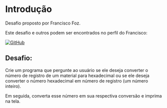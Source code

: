# Introdução

Desafio proposto por Francisco Foz.

Este desafio e outros podem ser encontrados no perfil do Francisco:

[![GitHub](https://img.shields.io/badge/GitHub-100000?style=for-the-badge&logo=github&logoColor=white)](https://github.com/kFranciscoFoz)



## Desafio:

Crie um programa que pergunte ao usuário se ele deseja converter o número de registro de um material para hexadecimal ou se ele deseja converter o número hexadecimal em número de registro (um número inteiro).

Em seguida, converta esse número em sua respectiva conversão e imprima na tela.
